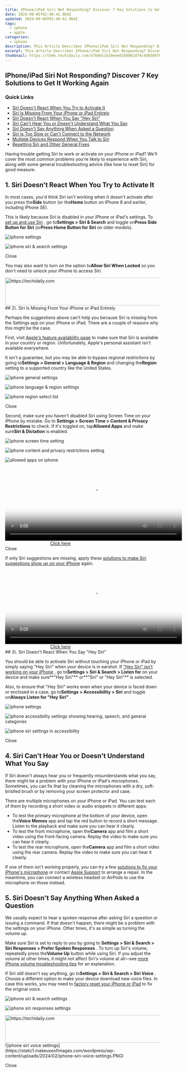 ```yaml
---
title: IPhone/iPad Siri Not Responding? Discover 7 Key Solutions to Get It Working Again!
date: 2024-09-05T02:40:41.964Z
updated: 2024-09-06T02:40:41.964Z
tags:
  - iphone
  - apple
categories:
  - iphone
description: This Article Describes IPhone/iPad Siri Not Responding? Discover 7 Key Solutions to Get It Working Again!
excerpt: This Article Describes IPhone/iPad Siri Not Responding? Discover 7 Key Solutions to Get It Working Again!
thumbnail: https://thmb.techidaily.com/57b8dccb20eee61b9862d74c48858978ad644b0b3c9c032196c655a977f2efc6.jpg
---
```


## IPhone/iPad Siri Not Responding? Discover 7 Key Solutions to Get It Working Again

### Quick Links

* [Siri Doesn't React When You Try to Activate It](https://www.makeuseof.com/tag/siri-isnt-working-iphone-tips/#siri-doesn-39-t-react-when-you-try-to-activate-it)
* [Siri Is Missing From Your iPhone or iPad Entirely](https://www.makeuseof.com/tag/siri-isnt-working-iphone-tips/#siri-is-missing-from-your-iphone-or-ipad-entirely)
* [Siri Doesn't React When You Say "Hey Siri"](https://www.makeuseof.com/tag/siri-isnt-working-iphone-tips/#siri-doesn-39-t-react-when-you-say-quot-hey-siri-quot)
* [Siri Can't Hear You or Doesn't Understand What You Say](https://www.makeuseof.com/tag/siri-isnt-working-iphone-tips/#siri-can-39-t-hear-you-or-doesn-39-t-understand-what-you-say)
* [Siri Doesn't Say Anything When Asked a Question](https://www.makeuseof.com/tag/siri-isnt-working-iphone-tips/#siri-doesn-39-t-say-anything-when-asked-a-question)
* [Siri Is Too Slow or Can't Connect to the Network](https://www.makeuseof.com/tag/siri-isnt-working-iphone-tips/#siri-is-too-slow-or-can-39-t-connect-to-the-network)
* [Multiple Devices Respond When You Talk to Siri](https://www.makeuseof.com/tag/siri-isnt-working-iphone-tips/#multiple-devices-respond-when-you-talk-to-siri)
* [Resetting Siri and Other General Fixes](https://www.makeuseof.com/tag/siri-isnt-working-iphone-tips/#resetting-siri-and-other-general-fixes)

 Having trouble getting Siri to work or activate on your iPhone or iPad? We'll cover the most common problems you're likely to experience with Siri, along with some general troubleshooting advice (like how to reset Siri) for good measure.

## 1\. Siri Doesn't React When You Try to Activate It

 In most cases, you'd think Siri isn't working when it doesn't activate after you press the**Side** button (or the**Home** button on iPhone 8 and earlier, including iPhone SE).

 This is likely because Siri is disabled in your iPhone or iPad's settings. To [set up and use Siri](https://www.makeuseof.com/how-to-set-up-and-use-siri-iphone/) , go to**Settings > Siri & Search** and toggle on**Press Side Button for Siri** (or**Press Home Button for Siri** on older models).

![iphone settings](https://static1.makeuseofimages.com/wordpress/wp-content/uploads/2024/02/iphone-settings.PNG)

![iphone siri & search settings](https://static1.makeuseofimages.com/wordpress/wp-content/uploads/2024/02/iphone-siri-search-settings-2.PNG)

Close

 You may also want to turn on the option to**Allow Siri When Locked** so you don't need to unlock your iPhone to access Siri.

<!-- affiliate ads begin -->
<a href="https://aligracehair.sjv.io/c/5597632/1886019/19272" target="_top" id="1886019">
  <img src="//a.impactradius-go.com/display-ad/19272-1886019" border="0" alt="https://techidaily.com" width="728" height="90"/>
</a>
<img height="0" width="0" src="https://aligracehair.sjv.io/i/5597632/1886019/19272" style="position:absolute;visibility:hidden;" border="0" />
<!-- affiliate ads end -->
## 2\. Siri Is Missing From Your iPhone or iPad Entirely

 Perhaps the suggestions above can't help you because Siri is missing from the Settings app on your iPhone or iPad. There are a couple of reasons why this might be the case.

 First, visit [Apple's feature availability page](https://www.apple.com/ios/feature-availability/#siri) to make sure that Siri is available in your country or region. Unfortunately, Apple's personal assistant isn't available everywhere.

 It isn't a guarantee, but you may be able to bypass regional restrictions by going to**Settings > General > Language & Region** and changing the**Region** setting to a supported country like the United States.

![iphone general settings](https://static1.makeuseofimages.com/wordpress/wp-content/uploads/2024/02/iphone-general-settings.PNG)

![iphone language & region settings](https://static1.makeuseofimages.com/wordpress/wp-content/uploads/2024/02/iphone-language-region-settings.PNG)

![iphone region select list](https://static1.makeuseofimages.com/wordpress/wp-content/uploads/2024/02/iphone-region-select-list.PNG)

Close

 Second, make sure you haven't disabled Siri using Screen Time on your iPhone by mistake. Go to **Settings > Screen Time > Content & Privacy Restrictions** to check. If it's toggled on, tap**Allowed Apps** and make sure**Siri & Dictation** is enabled.

![iphone screen time setting](https://static1.makeuseofimages.com/wordpress/wp-content/uploads/2024/01/iphone-screen-time-setting.PNG)

![iphone content and privacy restrictions setting](https://static1.makeuseofimages.com/wordpress/wp-content/uploads/2024/01/iphone-content-and-privacy-restrictions-setting.PNG)

![allowed apps on iphone](https://static1.makeuseofimages.com/wordpress/wp-content/uploads/2024/01/allowed-apps-on-iphone.PNG)

<!-- affiliate ads begin -->
<span id="1982570">
					<video width="576" height="240" style="cursor:pointer"
           poster="//a.impactradius-go.com/display-clicktoplayimage/1982570.png"
           onclick="if(!this.playClicked){this.play();this.setAttribute('controls',true);this.playClicked=true;}">
	   <source src="//a.impactradius-go.com/display-ad/22993-1982570">
	   <img src="//a.impactradius-go.com/display-clicktoplayimage/1982570.png" style="border: none; height: 100%; width: 100%; object-fit: contain">
	</video>
	<div style="width:360px;text-align:center"><a href="javascript:window.open(decodeURIComponent('https%3A%2F%2Fhomestyler.sjv.io%2Fc%2F5597632%2F1982570%2F22993'), '_blank');void(0);">Click here</a></div>
</span>
<img height="0" width="0" src="https://imp.pxf.io/i/5597632/1982570/22993" style="position:absolute;visibility:hidden;" border="0" />
<!-- affiliate ads end -->
Close

 If only Siri suggestions are missing, apply these [solutions to make Siri suggestions show up on your iPhone](https://www.makeuseof.com/siri-suggestions-not-appearing-on-iphone-fixes/) again.

<!-- affiliate ads begin -->
<span id="1983551">
					<video width="576" height="240" style="cursor:pointer"
           poster="//a.impactradius-go.com/display-clicktoplayimage/1983551.png"
           onclick="if(!this.playClicked){this.play();this.setAttribute('controls',true);this.playClicked=true;}">
	   <source src="//a.impactradius-go.com/display-ad/22993-1983551">
	   <img src="//a.impactradius-go.com/display-clicktoplayimage/1983551.png" style="border: none; height: 100%; width: 100%; object-fit: contain">
	</video>
	<div style="width:360px;text-align:center"><a href="javascript:window.open(decodeURIComponent('https%3A%2F%2Fhomestyler.sjv.io%2Fc%2F5597632%2F1983551%2F22993'), '_blank');void(0);">Click here</a></div>
</span>
<img height="0" width="0" src="https://imp.pxf.io/i/5597632/1983551/22993" style="position:absolute;visibility:hidden;" border="0" />
<!-- affiliate ads end -->
## 3\. Siri Doesn't React When You Say "Hey Siri"

 You should be able to activate Siri without touching your iPhone or iPad by simply saying "Hey Siri" when your device is in earshot. If ["Hey Siri" isn't working on your iPhone](https://www.makeuseof.com/hey-siri-not-working-iphone-how-to-fix/) , go to**Settings > Siri & Search** **\> Listen for** on your device and make sure**"Hey Siri"** or**"Siri" or "Hey Siri"** is selected.

 Also, to ensure that "Hey Siri" works even when your device is faced down or enclosed in a case, go to**Settings > Accessibility > Siri** and toggle on**Always Listen for "Hey Siri"** .

![iphone settings](https://static1.makeuseofimages.com/wordpress/wp-content/uploads/2024/02/iphone-settings.PNG)

![iphone accessibility settings showing hearing, speech, and general categories](https://static1.makeuseofimages.com/wordpress/wp-content/uploads/2024/02/iphone-accessibility-settings-showing-hearing-speech-and-general-categories.PNG)

![iphone siri settings in accessibility](https://static1.makeuseofimages.com/wordpress/wp-content/uploads/2024/02/iphone-siri-settings-in-accessibility.PNG)

Close

## 4\. Siri Can't Hear You or Doesn't Understand What You Say

 If Siri doesn't always hear you or frequently misunderstands what you say, there might be a problem with your iPhone or iPad's microphones. Sometimes, you can fix that by cleaning the microphones with a dry, soft-bristled brush or by removing your screen protector and case.

 There are multiple microphones on your iPhone or iPad. You can test each of them by recording a short video or audio snippets in different apps:

* To test the primary microphone at the bottom of your device, open the**Voice Memos** app and tap the red button to record a short message. Listen to the playback and make sure you can hear it clearly.
* To test the front microphone, open the**Camera** app and film a short video using the front-facing camera. Replay the video to make sure you can hear it clearly.
* To test the rear microphone, open the**Camera** app and film a short video using the rear camera. Replay the video to make sure you can hear it clearly.

 If one of them isn't working properly, you can try a few [solutions to fix your iPhone's microphone](https://www.makeuseof.com/iphone-microphone-fixes/) or contact [Apple Support](https://support.apple.com/contact) to arrange a repair. In the meantime, you can connect a wireless headset or AirPods to use the microphone on those instead.

## 5\. Siri Doesn't Say Anything When Asked a Question

 We usually expect to hear a spoken response after asking Siri a question or issuing a command. If that doesn't happen, there might be a problem with the settings on your iPhone. Other times, it's as simple as turning the volume up.

 Make sure Siri is set to reply to you by going to **Settings > Siri & Search > Siri Responses > Prefer Spoken Responses** . To turn up Siri's volume, repeatedly press the**Volume Up** button while using Siri. If you adjust the volume at other times, it might not affect Siri's volume at all—see [more iPhone volume troubleshooting tips](https://www.makeuseof.com/tag/iphone-volume-not-working-like-it-should/) for an explanation.

 If Siri still doesn't say anything, go to**Settings > Siri & Search > Siri Voice** . Choose a different option to make your device download new voice files. In case this works, you may need to [factory reset your iPhone or iPad](https://www.makeuseof.com/tag/how-to-factory-reset-iphone-ipad/) to fix the original voice.

![iphone siri & search settings](https://static1.makeuseofimages.com/wordpress/wp-content/uploads/2024/02/iphone-siri-search-settings-2.PNG)

![iphone siri responses settings](https://static1.makeuseofimages.com/wordpress/wp-content/uploads/2024/02/iphone-siri-responses-settings.PNG)

<!-- affiliate ads begin -->
<a href="https://appsumo.8odi.net/c/5597632/2082536/7443" target="_top" id="2082536">
  <img src="//a.impactradius-go.com/display-ad/7443-2082536" border="0" alt="https://techidaily.com" width="728" height="90"/>
</a>
<img height="0" width="0" src="https://appsumo.8odi.net/i/5597632/2082536/7443" style="position:absolute;visibility:hidden;" border="0" />
<!-- affiliate ads end -->
![iphone siri voice settings](https://static1.makeuseofimages.com/wordpress/wp-content/uploads/2024/02/iphone-siri-voice-settings.PNG)

Close

<!-- affiliate ads begin -->
<span id="1531882">
					<video width="864" height="1536" style="cursor:pointer"
           poster="//a.impactradius-go.com/display-clicktoplayimage/1531882.png"
           onclick="if(!this.playClicked){this.play();this.setAttribute('controls',true);this.playClicked=true;}">
	   <source src="//a.impactradius-go.com/display-ad/16446-1531882">
	   <img src="//a.impactradius-go.com/display-clicktoplayimage/1531882.png" style="border: none; height: 100%; width: 100%; object-fit: contain">
	</video>
	<div style="width:540px;text-align:center"><a href="javascript:window.open(decodeURIComponent('https%3A%2F%2Flaganoo.pxf.io%2Fc%2F5597632%2F1531882%2F16446'), '_blank');void(0);">Click here</a></div>
</span>
<img height="0" width="0" src="https://imp.pxf.io/i/5597632/1531882/16446" style="position:absolute;visibility:hidden;" border="0" />
<!-- affiliate ads end -->
## 6\. Siri Is Too Slow or Can't Connect to the Network

 Siri needs an active internet connection to complete most commands. If Siri isn't working on your iPhone or iPad, network problems might be the culprit. Usually, Siri says, "I'm having trouble connecting" or "Try again in a little while" when this happens.

 Make sure your device is connected to Wi-Fi and try streaming a YouTube video to test your internet connection. If that doesn't work, you may need to [fix your unstable Wi-Fi connection](https://www.makeuseof.com/tag/fix-slow-unstable-wi-fi-connection/) .

 If Siri still isn't working, temporarily disable any VPN you're using from**Settings > VPN** . Also, toggle**Airplane Mode** on and off from**Settings > Airplane Mode** .

 Still out of luck? Go to**Settings > General > Transfer or Reset iPhone** and choose**Reset Network Settings** . This deletes your saved Wi-Fi passwords and other network-related data, so only use it if nothing else worked.

![iphone general settings](https://static1.makeuseofimages.com/wordpress/wp-content/uploads/2022/11/iphone-reset.JPEG)

<!-- affiliate ads begin -->
<a href="https://aligracehair.sjv.io/c/5597632/1934258/19272" target="_top" id="1934258">
  <img src="//a.impactradius-go.com/display-ad/19272-1934258" border="0" alt="https://techidaily.com" width="728" height="90"/>
</a>
<img height="0" width="0" src="https://aligracehair.sjv.io/i/5597632/1934258/19272" style="position:absolute;visibility:hidden;" border="0" />
<!-- affiliate ads end -->
![iphone reset settings](https://static1.makeuseofimages.com/wordpress/wp-content/uploads/2023/08/iphone-reset-settings.jpg)

<!-- affiliate ads begin -->
<a href="https://aligracehair.sjv.io/c/5597632/1959778/19272" target="_top" id="1959778">
  <img src="//a.impactradius-go.com/display-ad/19272-1959778" border="0" alt="https://techidaily.com" width="728" height="90"/>
</a>
<img height="0" width="0" src="https://aligracehair.sjv.io/i/5597632/1959778/19272" style="position:absolute;visibility:hidden;" border="0" />
<!-- affiliate ads end -->
![reset iphone settings](https://static1.makeuseofimages.com/wordpress/wp-content/uploads/2022/07/iphone-reset-settings.JPEG)

Close

 To use Siri over a cellular network, make sure**Cellular Data** is toggled on in**Settings > Cellular** and check that you have enough data left in your mobile plan.

<!-- affiliate ads begin -->
<span id="1702748">
					<video width="192" height="320" style="cursor:pointer"
           poster="//a.impactradius-go.com/display-clicktoplayimage/1702748.png"
           onclick="if(!this.playClicked){this.play();this.setAttribute('controls',true);this.playClicked=true;}">
	   <source src="//a.impactradius-go.com/display-ad/18544-1702748">
	   <img src="//a.impactradius-go.com/display-clicktoplayimage/1702748.png" style="border: none; height: 100%; width: 100%; object-fit: contain">
	</video>
	<div style="width:120px;text-align:center"><a href="javascript:window.open(decodeURIComponent('https%3A%2F%2Ftwopages.pxf.io%2Fc%2F5597632%2F1702748%2F18544'), '_blank');void(0);">Click here</a></div>
</span>
<img height="0" width="0" src="https://imp.pxf.io/i/5597632/1702748/18544" style="position:absolute;visibility:hidden;" border="0" />
<!-- affiliate ads end -->
## 7\. Multiple Devices Respond When You Talk to Siri

 If you own more than one Apple device, you might find that a few of them respond to "Hey Siri" at once. This isn't an oversight by Apple; it's a problem with your device's settings.

 All you need to do is make sure Bluetooth is turned on for each of your devices by going to**Settings > Bluetooth** . When you say "Hey Siri," your devices quickly use Bluetooth to communicate with one another and decide which device should reply.

![iphone settings](https://static1.makeuseofimages.com/wordpress/wp-content/uploads/2024/02/iphone-settings.jpg)

<!-- affiliate ads begin -->
<a href="https://aligracehair.sjv.io/c/5597632/2027181/19272" target="_top" id="2027181">
  <img src="//a.impactradius-go.com/display-ad/19272-2027181" border="0" alt="https://techidaily.com" width="728" height="90"/>
</a>
<img height="0" width="0" src="https://aligracehair.sjv.io/i/5597632/2027181/19272" style="position:absolute;visibility:hidden;" border="0" />
<!-- affiliate ads end -->
![iphone bluetooth turned on](https://static1.makeuseofimages.com/wordpress/wp-content/uploads/2024/02/iphone-bluetooth-turned-on.PNG)

Close

 If that doesn't work, make sure each device is logged into the same Apple account by looking at the profile name at the top of the**Settings** app. If one of your devices is not on the same Apple ID, tap the name, scroll down, and tap**Sign Out** . Then tap**Sign in to your iPhone** to use another account.

![iphone settings showing apple id](https://static1.makeuseofimages.com/wordpress/wp-content/uploads/2024/02/iphone-settings-showing-apple-id.PNG)

<!-- affiliate ads begin -->
<span id="1977023">
					<video width="128" height="480" style="cursor:pointer"
           poster="//a.impactradius-go.com/display-clicktoplayimage/1977023.png"
           onclick="if(!this.playClicked){this.play();this.setAttribute('controls',true);this.playClicked=true;}">
	   <source src="//a.impactradius-go.com/display-ad/22993-1977023">
	   <img src="//a.impactradius-go.com/display-clicktoplayimage/1977023.png" style="border: none; height: 100%; width: 100%; object-fit: contain">
	</video>
	<div style="width:80px;text-align:center"><a href="javascript:window.open(decodeURIComponent('https%3A%2F%2Fhomestyler.sjv.io%2Fc%2F5597632%2F1977023%2F22993'), '_blank');void(0);">Click here</a></div>
</span>
<img height="0" width="0" src="https://imp.pxf.io/i/5597632/1977023/22993" style="position:absolute;visibility:hidden;" border="0" />
<!-- affiliate ads end -->
![iphone showing apple id sign out button](https://static1.makeuseofimages.com/wordpress/wp-content/uploads/2024/02/iphone-showing-apple-id-sign-out-button.PNG)

![iphone settings showing apple id not signed in yet](https://static1.makeuseofimages.com/wordpress/wp-content/uploads/2024/02/iphone-settings-showing-apple-id-not-signed-in-yet.PNG)

<!-- affiliate ads begin -->
<a href="https://appsumo.8odi.net/c/5597632/2037319/7443" target="_top" id="2037319">
  <img src="//a.impactradius-go.com/display-ad/7443-2037319" border="0" alt="https://techidaily.com" width="728" height="90"/>
</a>
<img height="0" width="0" src="https://appsumo.8odi.net/i/5597632/2037319/7443" style="position:absolute;visibility:hidden;" border="0" />
<!-- affiliate ads end -->
Close

## Resetting Siri and Other General Fixes

 We've shown you how to fix the most common problems with Siri, but those solutions aren't going to work for everyone. If Siri still isn't working on your iPhone or iPad, you can try resetting Siri on your iPhone.

 Go to**Settings > Siri & Search > Listen for** and choose**Off** . Then choose either**"Hey Siri"** or**"Siri" or "Hey Siri"** again. Tap**Continue** , follow the on-screen instructions to retrain Siri to recognize your voice, and tap**Done** .

![iphone listen for siri settings](https://static1.makeuseofimages.com/wordpress/wp-content/uploads/2024/02/iphone-listen-for-siri-settings.PNG)

<!-- affiliate ads begin -->
<span id="1531879">
					<video width="864" height="1536" style="cursor:pointer"
           poster="//a.impactradius-go.com/display-clicktoplayimage/1531879.png"
           onclick="if(!this.playClicked){this.play();this.setAttribute('controls',true);this.playClicked=true;}">
	   <source src="//a.impactradius-go.com/display-ad/16446-1531879">
	   <img src="//a.impactradius-go.com/display-clicktoplayimage/1531879.png" style="border: none; height: 100%; width: 100%; object-fit: contain">
	</video>
	<div style="width:540px;text-align:center"><a href="javascript:window.open(decodeURIComponent('https%3A%2F%2Flaganoo.pxf.io%2Fc%2F5597632%2F1531879%2F16446'), '_blank');void(0);">Click here</a></div>
</span>
<img height="0" width="0" src="https://imp.pxf.io/i/5597632/1531879/16446" style="position:absolute;visibility:hidden;" border="0" />
<!-- affiliate ads end -->
![iphone listen for siri settings showing hey siri selected](https://static1.makeuseofimages.com/wordpress/wp-content/uploads/2024/02/iphone-listen-for-siri-settings-showing-hey-siri-selected.PNG)

<!-- affiliate ads begin -->
<a href="https://appsumo.8odi.net/c/5597632/2068417/7443" target="_top" id="2068417">
  <img src="//a.impactradius-go.com/display-ad/7443-2068417" border="0" alt="https://techidaily.com" width="728" height="90"/>
</a>
<img height="0" width="0" src="https://appsumo.8odi.net/i/5597632/2068417/7443" style="position:absolute;visibility:hidden;" border="0" />
<!-- affiliate ads end -->
![prompt to set up hey siri on iphone](https://static1.makeuseofimages.com/wordpress/wp-content/uploads/2024/02/prompt-to-set-up-hey-siri-on-iphone.PNG)

<!-- affiliate ads begin -->
<span id="1770526">
					<video width="240" height="480" style="cursor:pointer"
           poster="//a.impactradius-go.com/display-clicktoplayimage/1770526.png"
           onclick="if(!this.playClicked){this.play();this.setAttribute('controls',true);this.playClicked=true;}">
	   <source src="//a.impactradius-go.com/display-ad/20702-1770526">
	   <img src="//a.impactradius-go.com/display-clicktoplayimage/1770526.png" style="border: none; height: 100%; width: 100%; object-fit: contain">
	</video>
	<div style="width:150px;text-align:center"><a href="javascript:window.open(decodeURIComponent('https%3A%2F%2Ftokenmetrics.sjv.io%2Fc%2F5597632%2F1770526%2F20702'), '_blank');void(0);">Click here</a></div>
</span>
<img height="0" width="0" src="https://imp.pxf.io/i/5597632/1770526/20702" style="position:absolute;visibility:hidden;" border="0" />
<!-- affiliate ads end -->
Close

 Besides resetting Siri, here are some more general troubleshooting tips you can try. First,[close all open apps on your iPhone](https://www.makeuseof.com/close-apps-on-ipad-iphone/) . Then try to see if Siri works when the app is reopened. Another general fix is to [restart your iPhone](https://www.makeuseof.com/how-to-restart-any-iphone-even-if-the-buttons-are-broken/) and, if available, update to a newer version of iOS. Go to**Settings > General > Software Update** to do so.

 Finally, you can try resetting all settings on your iPhone by going to**Settings > General > Reset** and choosing**Reset All Settings** . This doesn't delete any apps or media from your device, but it reverts all settings to their default state. Once the reset is complete, go to**Settings > Siri & Search** to turn Siri on again.

 With these various solutions, we hope you managed to fix all your Siri problems by now. Most of the fixes involve checking that you have the correct iPhone settings in place for Siri to work the way you prefer.

 Even with the right settings, it's not uncommon for software glitches to happen. In such cases, all you need to do is reset Siri, and you should be able to use the virtual assistant on your iPhone or iPad again.

<ins class="adsbygoogle"
     style="display:block"
     data-ad-format="autorelaxed"
     data-ad-client="ca-pub-7571918770474297"
     data-ad-slot="1223367746"></ins>



<ins class="adsbygoogle"
     style="display:block"
     data-ad-client="ca-pub-7571918770474297"
     data-ad-slot="8358498916"
     data-ad-format="auto"
     data-full-width-responsive="true"></ins>


